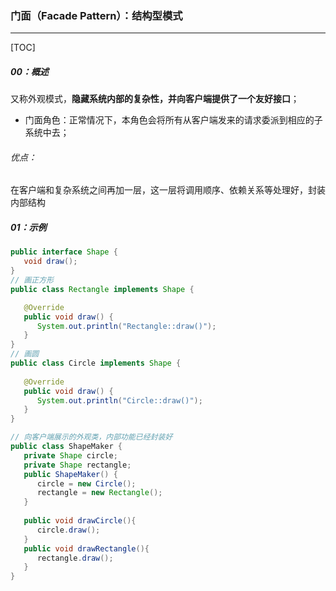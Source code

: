 ### 门面（Facade Pattern）：结构型模式

------

[TOC]

##### 00：概述

​	又称外观模式，**隐藏系统内部的复杂性，并向客户端提供了一个友好接口**；

- 门面角色：正常情况下，本角色会将所有从客户端发来的请求委派到相应的子系统中去；

###### 优点：

​	在客户端和复杂系统之间再加一层，这一层将调用顺序、依赖关系等处理好，封装内部结构

##### 01：示例

```java
public interface Shape {
   void draw();
}
// 画正方形
public class Rectangle implements Shape {

   @Override
   public void draw() {
      System.out.println("Rectangle::draw()");
   }
}
// 画圆
public class Circle implements Shape {
 
   @Override
   public void draw() {
      System.out.println("Circle::draw()");
   }
}

// 向客户端展示的外观类，内部功能已经封装好
public class ShapeMaker {
   private Shape circle;
   private Shape rectangle;
   public ShapeMaker() {
      circle = new Circle();
      rectangle = new Rectangle();
   }
 
   public void drawCircle(){
      circle.draw();
   }
   public void drawRectangle(){
      rectangle.draw();
   }
}
```



